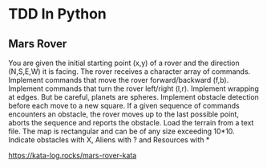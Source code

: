# TDD In Python

## Mars Rover
You are given the initial starting point (x,y) of a rover and the direction (N,S,E,W) it is facing.
The rover receives a character array of commands.
Implement commands that move the rover forward/backward (f,b).
Implement commands that turn the rover left/right (l,r).
Implement wrapping at edges. But be careful, planets are spheres.
Implement obstacle detection before each move to a new square. If a given sequence of commands encounters an obstacle, the rover moves up to the last possible point, aborts the sequence and reports the obstacle.
Load the terrain from a text file. The map is rectangular and can be of any size exceeding 10*10. Indicate obstacles with X, Aliens with ? and Resources with *

https://kata-log.rocks/mars-rover-kata